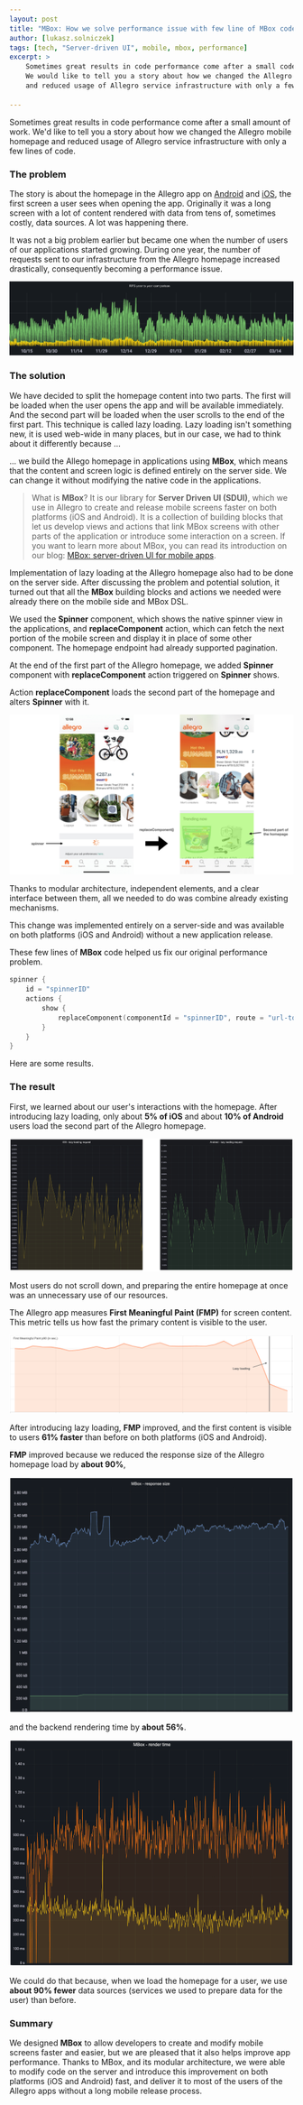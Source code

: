 ```yaml
---
layout: post
title: "MBox: How we solve performance issue with few line of MBox code."
author: [lukasz.solniczek]
tags: [tech, "Server-driven UI", mobile, mbox, performance]
excerpt: >
    Sometimes great results in code performance come after a small code change.
    We would like to tell you a story about how we changed the Allegro mobile homepage
    and reduced usage of Allegro service infrastructure with only a few lines of code.

---
```


Sometimes great results in code performance come after a small amount of work.
We'd like to tell you a story about how we changed the Allegro mobile homepage
and reduced usage of Allegro service infrastructure with only a few lines of code.

### The problem

The story is about the homepage in the Allegro app on [Android](https://play.google.com/store/apps/details?id=pl.allegro)
and [iOS](https://apps.apple.com/pl/app/allegro/id305659772), the first screen a user sees when opening the app.
Originally it was a long screen with a lot of content rendered with data from tens of, sometimes costly, data sources.
A lot was happening there.

It was not a big problem earlier but became one when the number of users of our applications started growing.
During one year, the number of requests sent to our infrastructure from the Allegro homepage increased drastically, consequently becoming a performance issue.

![Lazy Loading Homepage](/img/articles/2022-10-21-lazy-loading-with-mbox/lazy-loading-rps.png)

### The solution

We have decided to split the homepage content into two parts. The first will be loaded when the user opens the app and will be available immediately.
And the second part will be loaded when the user scrolls to the end of the first part.
This technique is called lazy loading.
Lazy loading isn't something new, it is used web-wide in many places, but in our case, we had to think about it differently because …

... we build the Allego homepage in applications using **MBox**, which means that the content and screen logic is defined
entirely on the server side. We can change it without modifying the native code in the applications.


> What is **MBox**? It is our library for **Server Driven UI (SDUI)**, which we use in Allegro to create and release mobile screens
faster on both platforms (iOS and Android). It is a collection of building blocks that let us develop views and actions
that link MBox screens with other parts of the application or introduce some interaction on a screen.
If you want to learn more about MBox, you can read its introduction on our blog: [MBox: server-driven UI for mobile apps](https://blog.allegro.tech/2022/08/mbox-server-driven-ui-for-mobile-apps.html).

Implementation of lazy loading at the Allegro homepage also had to be done on the server side.
After discussing the problem and potential solution, it turned out that all the **MBox** building blocks and actions we
needed were already there on the mobile side and MBox DSL.

We used the **Spinner** component, which shows the native spinner view in the applications, and **replaceComponent** action, which can fetch the next portion of the mobile screen and display it in place of some other component.
The homepage endpoint had already supported pagination.

At the end of the first part of the Allegro homepage, we added **Spinner** component with **replaceComponent** action triggered on **Spinner** shows.

Action **replaceComponent** loads the second part of the homepage and alters **Spinner** with it.

![Lazy Loading Homepage](/img/articles/2022-10-21-lazy-loading-with-mbox/lazy-loading-homepage.png)

Thanks to modular architecture, independent elements, and a clear interface between them, all we needed to do was combine already existing mechanisms.

This change was implemented entirely on a server-side and was available on both platforms (iOS and Android) without a new application release.

These few lines of **MBox** code helped us fix our original performance problem.

```kotlin
spinner {
    id = "spinnerID"
    actions {
        show {
            replaceComponent(componentId = "spinnerID", route = "url-to-second-part")
        }
    }
}
```

Here are some results.

### The result

First, we learned about our user's interactions with the homepage.
After introducing lazy loading, only about **5% of iOS** and about **10% of Android** users load the second part of the Allegro homepage.

![Lazy Loading mobile requests](/img/articles/2022-10-21-lazy-loading-with-mbox/lazy-loading-mobile-requests.png)

Most users do not scroll down, and preparing the entire homepage at once was an unnecessary use of our resources.

The Allegro app measures **First Meaningful Paint (FMP)** for screen content. This metric tells us how fast the primary content is visible to the user.

![Lazy loading fmp](/img/articles/2022-10-21-lazy-loading-with-mbox/lazy-loading-fmp.png)

After introducing lazy loading, **FMP** improved, and the first content is visible to users **61% faster** than before on both platforms (iOS and Android).

**FMP** improved because we reduced the response size of the Allegro homepage load by **about 90%**, 

![Lazy loading response size](/img/articles/2022-10-21-lazy-loading-with-mbox/lazy-loading-response-size.png)

and the backend rendering time by **about 56%**.

![Lazy loading render time](/img/articles/2022-10-21-lazy-loading-with-mbox/lazy-loading-render-time.png)

We could do that because, when we load the homepage for a user, we use **about 90% fewer** data sources (services we used to prepare data for the user) than before.

### Summary

We designed **MBox** to allow developers to create and modify mobile screens faster and easier, but we are pleased that it also helps improve app performance. Thanks to MBox, and its modular architecture, we were able to modify
code on the server and introduce this improvement on both platforms (iOS and Android) fast, and deliver it to most of the users of the Allegro apps without a long mobile release process.
